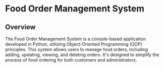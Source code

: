 # Food Order Management System

## Overview
The Food Order Management System is a console-based application developed in Python, utilizing Object-Oriented Programming (OOP) principles. This system allows users to manage food orders, including adding, updating, viewing, and deleting orders. It's designed to simplify the process of food ordering for both customers and administrators. 



